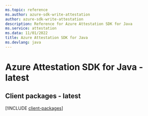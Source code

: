 ```yaml
---
ms.topic: reference
ms.author: azure-sdk-write-attestation
author: azure-sdk-write-attestation
description: Reference for Azure Attestation SDK for Java
ms.service: attestation
ms.data: 11/01/2022
title: Azure Attestation SDK for Java
ms.devlang: java
---
```

# Azure Attestation SDK for Java - latest

## Client packages - latest
[!INCLUDE [client-packages](attestation-client-index.md)]
